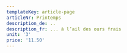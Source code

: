 ```yaml
---
templateKey: article-page
articleNr: Printemps
description_de: ..
description_fr: ... à l’ail des ours frais
unit: '3'
price: '11.50'
---
```



